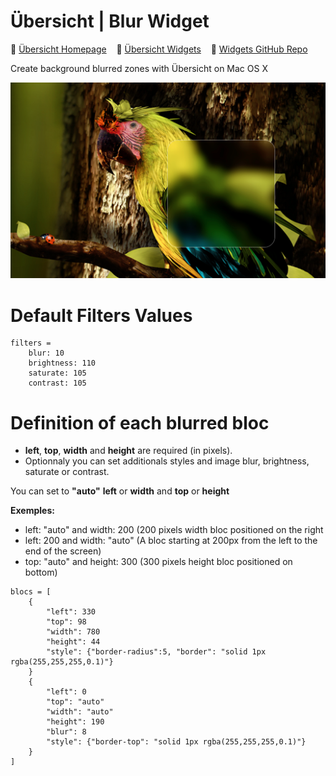 Übersicht | Blur Widget
=================
:closed_book: [Übersicht Homepage](http://tracesof.net/uebersicht/)
&nbsp;&nbsp;&nbsp;:pushpin: [Übersicht Widgets](http://tracesof.net/uebersicht-widgets/)
&nbsp;&nbsp;&nbsp;:page_facing_up: [Widgets GitHub Repo](https://github.com/felixhageloh/uebersicht-widgets)

Create background blurred zones with Übersicht on Mac OS X

![Blur Übersicht Widget](./screenshot.png)

# Default Filters Values
```
filters =
    blur: 10
    brightness: 110
    saturate: 105
    contrast: 105
```

# Definition of each blurred bloc

- **left**, **top**, **width** and **height** are required (in pixels). 
- Optionnaly you can set additionals styles and image blur, brightness, saturate or contrast.

You can set to **"auto"** **left** or **width** and **top** or **height**

**Exemples:**

* left: "auto" and width: 200 (200 pixels width bloc positioned on the right
* left: 200 and width: "auto" (A bloc starting at 200px from the left to the end of the screen)
* top: "auto" and height: 300 (300 pixels height bloc positioned on bottom)

```
blocs = [
    {
        "left": 330
        "top": 98
        "width": 780
        "height": 44
        "style": {"border-radius":5, "border": "solid 1px rgba(255,255,255,0.1)"}
    }
    {
        "left": 0
        "top": "auto"
        "width": "auto"
        "height": 190
        "blur": 8
        "style": {"border-top": "solid 1px rgba(255,255,255,0.1)"}
    }
]
```

